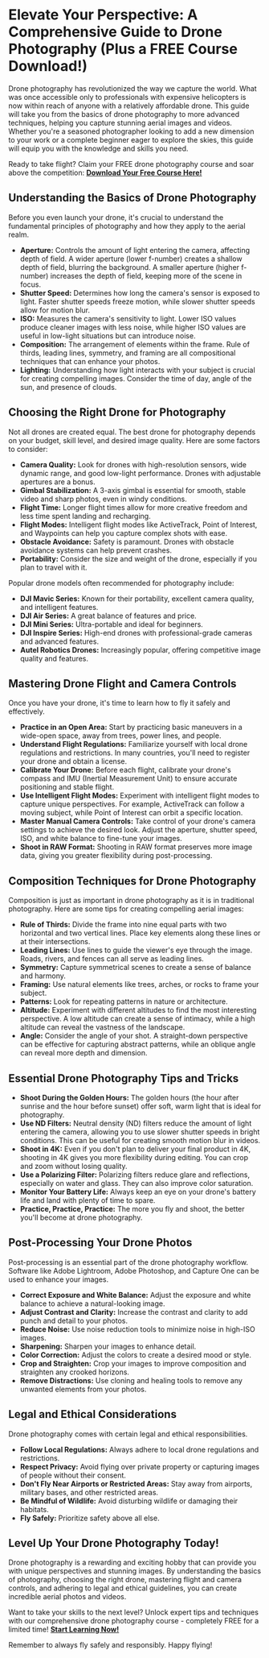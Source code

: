# Elevate Your Perspective: A Comprehensive Guide to Drone Photography (Plus a FREE Course Download!)

Drone photography has revolutionized the way we capture the world. What was once accessible only to professionals with expensive helicopters is now within reach of anyone with a relatively affordable drone. This guide will take you from the basics of drone photography to more advanced techniques, helping you capture stunning aerial images and videos. Whether you're a seasoned photographer looking to add a new dimension to your work or a complete beginner eager to explore the skies, this guide will equip you with the knowledge and skills you need.

Ready to take flight? Claim your FREE drone photography course and soar above the competition: [**Download Your Free Course Here!**](https://udemywork.com/drone-photography-course)

## Understanding the Basics of Drone Photography

Before you even launch your drone, it's crucial to understand the fundamental principles of photography and how they apply to the aerial realm.

*   **Aperture:** Controls the amount of light entering the camera, affecting depth of field. A wider aperture (lower f-number) creates a shallow depth of field, blurring the background. A smaller aperture (higher f-number) increases the depth of field, keeping more of the scene in focus.
*   **Shutter Speed:** Determines how long the camera's sensor is exposed to light. Faster shutter speeds freeze motion, while slower shutter speeds allow for motion blur.
*   **ISO:** Measures the camera's sensitivity to light. Lower ISO values produce cleaner images with less noise, while higher ISO values are useful in low-light situations but can introduce noise.
*   **Composition:** The arrangement of elements within the frame. Rule of thirds, leading lines, symmetry, and framing are all compositional techniques that can enhance your photos.
*   **Lighting:** Understanding how light interacts with your subject is crucial for creating compelling images. Consider the time of day, angle of the sun, and presence of clouds.

## Choosing the Right Drone for Photography

Not all drones are created equal. The best drone for photography depends on your budget, skill level, and desired image quality. Here are some factors to consider:

*   **Camera Quality:** Look for drones with high-resolution sensors, wide dynamic range, and good low-light performance. Drones with adjustable apertures are a bonus.
*   **Gimbal Stabilization:** A 3-axis gimbal is essential for smooth, stable video and sharp photos, even in windy conditions.
*   **Flight Time:** Longer flight times allow for more creative freedom and less time spent landing and recharging.
*   **Flight Modes:** Intelligent flight modes like ActiveTrack, Point of Interest, and Waypoints can help you capture complex shots with ease.
*   **Obstacle Avoidance:** Safety is paramount. Drones with obstacle avoidance systems can help prevent crashes.
*   **Portability:** Consider the size and weight of the drone, especially if you plan to travel with it.

Popular drone models often recommended for photography include:

*   **DJI Mavic Series:** Known for their portability, excellent camera quality, and intelligent features.
*   **DJI Air Series:** A great balance of features and price.
*   **DJI Mini Series:** Ultra-portable and ideal for beginners.
*   **DJI Inspire Series:** High-end drones with professional-grade cameras and advanced features.
*   **Autel Robotics Drones:**  Increasingly popular, offering competitive image quality and features.

## Mastering Drone Flight and Camera Controls

Once you have your drone, it's time to learn how to fly it safely and effectively.

*   **Practice in an Open Area:** Start by practicing basic maneuvers in a wide-open space, away from trees, power lines, and people.
*   **Understand Flight Regulations:** Familiarize yourself with local drone regulations and restrictions. In many countries, you'll need to register your drone and obtain a license.
*   **Calibrate Your Drone:** Before each flight, calibrate your drone's compass and IMU (Inertial Measurement Unit) to ensure accurate positioning and stable flight.
*   **Use Intelligent Flight Modes:** Experiment with intelligent flight modes to capture unique perspectives. For example, ActiveTrack can follow a moving subject, while Point of Interest can orbit a specific location.
*   **Master Manual Camera Controls:** Take control of your drone's camera settings to achieve the desired look. Adjust the aperture, shutter speed, ISO, and white balance to fine-tune your images.
*   **Shoot in RAW Format:** Shooting in RAW format preserves more image data, giving you greater flexibility during post-processing.

## Composition Techniques for Drone Photography

Composition is just as important in drone photography as it is in traditional photography. Here are some tips for creating compelling aerial images:

*   **Rule of Thirds:** Divide the frame into nine equal parts with two horizontal and two vertical lines. Place key elements along these lines or at their intersections.
*   **Leading Lines:** Use lines to guide the viewer's eye through the image. Roads, rivers, and fences can all serve as leading lines.
*   **Symmetry:** Capture symmetrical scenes to create a sense of balance and harmony.
*   **Framing:** Use natural elements like trees, arches, or rocks to frame your subject.
*   **Patterns:** Look for repeating patterns in nature or architecture.
*   **Altitude:** Experiment with different altitudes to find the most interesting perspective. A low altitude can create a sense of intimacy, while a high altitude can reveal the vastness of the landscape.
*   **Angle:** Consider the angle of your shot. A straight-down perspective can be effective for capturing abstract patterns, while an oblique angle can reveal more depth and dimension.

## Essential Drone Photography Tips and Tricks

*   **Shoot During the Golden Hours:** The golden hours (the hour after sunrise and the hour before sunset) offer soft, warm light that is ideal for photography.
*   **Use ND Filters:** Neutral density (ND) filters reduce the amount of light entering the camera, allowing you to use slower shutter speeds in bright conditions. This can be useful for creating smooth motion blur in videos.
*   **Shoot in 4K:** Even if you don't plan to deliver your final product in 4K, shooting in 4K gives you more flexibility during editing. You can crop and zoom without losing quality.
*   **Use a Polarizing Filter:** Polarizing filters reduce glare and reflections, especially on water and glass. They can also improve color saturation.
*   **Monitor Your Battery Life:** Always keep an eye on your drone's battery life and land with plenty of time to spare.
*   **Practice, Practice, Practice:** The more you fly and shoot, the better you'll become at drone photography.

## Post-Processing Your Drone Photos

Post-processing is an essential part of the drone photography workflow. Software like Adobe Lightroom, Adobe Photoshop, and Capture One can be used to enhance your images.

*   **Correct Exposure and White Balance:** Adjust the exposure and white balance to achieve a natural-looking image.
*   **Adjust Contrast and Clarity:** Increase the contrast and clarity to add punch and detail to your photos.
*   **Reduce Noise:** Use noise reduction tools to minimize noise in high-ISO images.
*   **Sharpening:** Sharpen your images to enhance detail.
*   **Color Correction:** Adjust the colors to create a desired mood or style.
*   **Crop and Straighten:** Crop your images to improve composition and straighten any crooked horizons.
*   **Remove Distractions:** Use cloning and healing tools to remove any unwanted elements from your photos.

## Legal and Ethical Considerations

Drone photography comes with certain legal and ethical responsibilities.

*   **Follow Local Regulations:** Always adhere to local drone regulations and restrictions.
*   **Respect Privacy:** Avoid flying over private property or capturing images of people without their consent.
*   **Don't Fly Near Airports or Restricted Areas:** Stay away from airports, military bases, and other restricted areas.
*   **Be Mindful of Wildlife:** Avoid disturbing wildlife or damaging their habitats.
*   **Fly Safely:** Prioritize safety above all else.

## Level Up Your Drone Photography Today!

Drone photography is a rewarding and exciting hobby that can provide you with unique perspectives and stunning images. By understanding the basics of photography, choosing the right drone, mastering flight and camera controls, and adhering to legal and ethical guidelines, you can create incredible aerial photos and videos.

Want to take your skills to the next level?  Unlock expert tips and techniques with our comprehensive drone photography course - completely FREE for a limited time!  [**Start Learning Now!**](https://udemywork.com/drone-photography-course)

Remember to always fly safely and responsibly. Happy flying!
